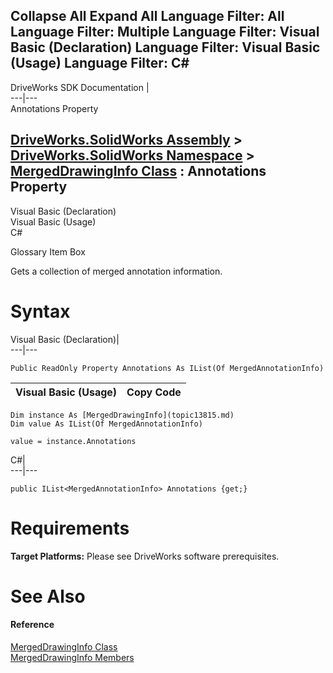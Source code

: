 Collapse All Expand All Language Filter: All  Language Filter: Multiple  Language Filter: Visual Basic (Declaration) Language Filter: Visual Basic (Usage) Language Filter: C#  
---  
DriveWorks SDK Documentation  |   
---|---  
Annotations Property   
  
[DriveWorks.SolidWorks Assembly](topic13342.md) > [DriveWorks.SolidWorks Namespace](topic13345.md) > [MergedDrawingInfo Class](topic13815.md) : Annotations Property  
---  
  
Visual Basic (Declaration)    
Visual Basic (Usage)    
C# 

Glossary Item Box

Gets a collection of merged annotation information. 

# Syntax

Visual Basic (Declaration)|   
---|---  
      
    
    Public ReadOnly Property Annotations As IList(Of MergedAnnotationInfo)  
  
Visual Basic (Usage)| Copy Code  
---|---  
      
    
    Dim instance As [MergedDrawingInfo](topic13815.md)
    Dim value As IList(Of MergedAnnotationInfo)
     
    value = instance.Annotations  
  
C#|   
---|---  
      
    
    public IList<MergedAnnotationInfo> Annotations {get;}  
  
# Requirements

**Target Platforms:** Please see DriveWorks software prerequisites.

# See Also

#### Reference

[MergedDrawingInfo Class](topic13815.md)   
[MergedDrawingInfo Members](topic13816.md)


